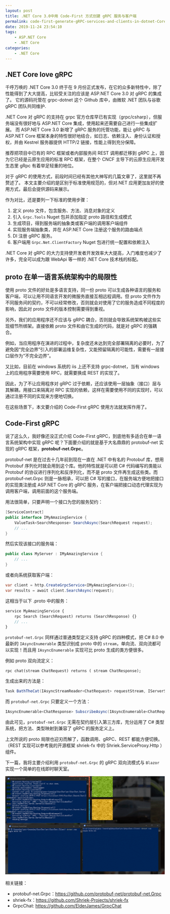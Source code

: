 ```yaml
---
layout: post
title: .NET Core 3.0中用 Code-First 方式创建 gRPC 服务与客户端
permalink: code-first-generate-gRPC-services-and-clients-in-dotnet-Core-3_0
date: 2019-11-24 23:54:10
tags:
    - ASP.NET Core
    - .NET Core
categories:
    - .NET Core
---
```


## .NET Core love gRPC

千呼万唤的 .NET Core 3.0 终于在 9 月份正式发布，在它的众多新特性中，除了性能得到了大大提高，比较受关注的应该是 ASP.NET Core 3.0 对 gRPC 的集成了。
它的源码托管在 grpc-dotnet 这个 Github 库中，由微软 .NET 团队与谷歌 gRPC 团队共同维护.

.NET Core 对 gRPC 的支持在 grpc 官方仓库早已有实现（grpc/csharp），但服务端没有很好地与 ASP.NET Core 集成，使用起来还需要自己进行一些集成扩展。
而 ASP.NET Core 3.0 新增了 gRPC 服务的托管功能，能让 gRPC 与 ASP.NET Core 框架本身的特性很好地结合，如日志、依赖注入、身份认证和授权，并由 Kestrel 服务器提供 HTTP/2 链接，性能上得到充分保障。

推荐把项目中已有的 RPC 框架或者内部服务间 REST 调用都迁移到 gRPC 上，因为它已经是云原生应用的标准 RPC 框架，在整个 CNCF 主导下的云原生应用开发生态里 gRpc 有着举足轻重的地位。

对于 gRPC 的使用方式，前段时间已经有其他大神写的几篇文章了，这里就不再赘述了。
本文主要介绍的是区别于标准使用规范的，但对.NET 应用更加友好的使用方式，最后会提供源码来展示。

作为对比，还是要列一下标准的使用步骤：

1. 定义 proto 文件，包含服务、方法、消息对象的定义
2. 引入 `Grpc.Tools` Nuget 包并添加指定 proto 路径和生成模式
3. 生成项目，得到服务端的抽象类或客户端的调用客户端组件
4. 实现服务端抽象类，并在 ASP.NET Core 注册这个服务的路由端点
5. DI 注册 gRPC 服务。
6. 客户端用 `Grpc.Net.ClientFactory` Nuget 包进行统一配置和依赖注入

.NET Core 对 gRPC 的大力支持使开发者开发效率大大提高，入门难度也减少了许多，完全可以成为跟 WebApi 等一样的 .NET Core 技术栈的标配。

## proto 在单一语言系统架构中的局限性

使用 proto 文件的好处是多语言支持，同一份 proto 可以生成各种语言的服务和客户端，可以让用不同语言开发的微服务直接互相远程调用。但 proto 文件作为不同服务间的契约，不可以经常修改，否则就会对使用了它的服务造成不同程度的影响，因此对 proto 文件的版本控制需要得到重视。

另外，我们的应用程序还不应该与 gRPC 耦合，否则就会导致系统架构被这些实现细节所绑架。直接依赖 proto 文件和由它生成的代码，就是对 gRPC 的强耦合。

例如，当应用程序在演进的过程中，复杂度还未达到完全部署隔离的必要时，为了避免因“完全边界”引入的部署运维复杂性，又能预留隔离的可能性，需要有一层接口层作为“不完全边界”。

又比如，目前在 windows 系统的 iis 上还不支持 grpc-dotnet，当有 windows 上的应用程序需要使用 RPC，就需要换成 REST 的实现了。

因此，为了不让应用程序对 gRPC 过于依赖，还应该使用一层抽象（接口）层与其解耦，用接口来隔离对 RPC 实现的依赖，这样在需要使用不同的实现时，可以通过注册不同的实现来方便地切换。

在这些场景下，本文要介绍的 Code-First gRPC 使用方法就发挥作用了。

## Code-First gRPC

说了这么久，我好像还没正式介绍 Code-First gRPC，到底他有多适合在单一语言系统架构中实现 gRPC 呢？下面要介绍的就是基于大名鼎鼎的 protobuf-net 实现的 gRPC 框架，**protobuf-net.Grpc**。

protobuf-net 是在过去十几年前到现在一直在 .NET 中有名的 Protobuf 库，想用 Protobuf 序列化时就会用到这个库。他的特性就是可以把 C# 代码编写的类能以 Protobuf 的协议进行序列化和反序列化，而不是 proto 文件再生成这些类。而 protobuf-net.Grpc 则是一脉相承，可以把 C# 写的接口，在服务端方便地把接口的实现类注册成 ASP.NET Core 的 gRPC 服务，在客户端把接口动态代理实现为调用客户端，调用前面的这个服务端。

用法很简单，只要声明一个接口为您的服务契约：

```cs
[ServiceContract]
public interface IMyAmazingService {
    ValueTask<SearchResponse> SearchAsync(SearchRequest request);
    // ...
}
```

然后实现该接口的服务端：

```cs
public class MyServer : IMyAmazingService {
    // ...
}
```

或者向系统获取客户端：

```cs
var client = http.CreateGrpcService<IMyAmazingService>();
var results = await client.SearchAsync(request);
```

这相当于以下 .proto 中的服务：

```proto
service MyAmazingService {
    rpc Search (SearchRequest) returns (SearchResponse) {}
	// ...
}
```

`protobuf-net.Grpc` 同样通过普通类型定义支持 gRPC 的四种模式，把 C# 8.0 中最新的 `IAsyncEnumerable` 类型识别成 proto 中的 `stream`，单向流、双向流都可以实现！而且用 `IAsyncEnumerable` 实现可比 proto 生成的类方便很多。

例如 proto 双向流定义：

```
rpc chat(stream ChatRequest) returns ( stream ChatResponse);
```

生成出来的方法是：

```cs
Task BathTheCat(IAsyncStreamReader<ChatRequest> requestStream, IServerStreamWriter<ChatResponse> responseStream)
```

而 `protobuf-net.Grpc` 只要定义一个方法：

```cs
IAsyncEnumerable<ChatResponse> SubscribeAsync(IAsyncEnumerable<ChatRequest> requestStream);
```

由此可见，`protobuf-net.Grpc` 无需在契约层引入第三方库，充分运用了 C# 类型系统，把方法、类型映射到兼容了 gRPC 的服务定义上。

上文所说的 proto 局限也迎刃而解了，函数调用、gRPC、REST 都能方便切换。（REST 实现可以参考我的开源框架 shriek-fx 中的 Shriek.ServiceProxy.Http ）组件。

下一篇，我将主要介绍利用 `protobuf-net.Grpc` 的 gRPC 双向流模式与 `Blazor` 实现一个简单的在线即时聊天室。

![](https://raw.githubusercontent.com/ElderJames/GrpcChat/master/grpc-chat.gif)

相关链接：

-   protobuf-net.Grpc：https://github.com/protobuf-net/protobuf-net.Grpc
-   shriek-fx：https://github.com/Shriek-Projects/shriek-fx
-   GrpcChat: https://github.com/ElderJames/GrpcChat
